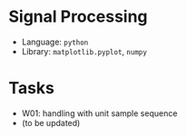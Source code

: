 # Signal Processing
- Language: `python`
- Library: `matplotlib.pyplot`, `numpy`
# Tasks
- W01: handling with unit sample sequence
- (to be updated)